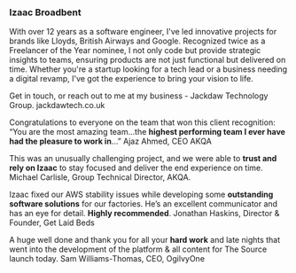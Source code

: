 ### Izaac Broadbent

<!--
**izaacdb/izaacdb** is a ✨ _special_ ✨ repository because its `README.md` (this file) appears on your GitHub profile.

Here are some ideas to get you started:

- 🔭 I’m currently working on ...
- 🌱 I’m currently learning ...
- 👯 I’m looking to collaborate on ...
- 🤔 I’m looking for help with ...
- 💬 Ask me about ...
- 📫 How to reach me: ...
- 😄 Pronouns: ...
- ⚡ Fun fact: ...
-->


With over 12 years as a software engineer, I've led innovative projects for brands like Lloyds, British Airways and Google. Recognized twice as a Freelancer of the Year nominee, I not only code but provide strategic insights to teams, ensuring products are not just functional but delivered on time. Whether you're a startup looking for a tech lead or a business needing a digital revamp, I've got the experience to bring your vision to life.

Get in touch, or reach out to me at my business - Jackdaw Technology Group. jackdawtech.co.uk

Congratulations to everyone on the team that won this client recognition:
“You are the most amazing team…the **highest performing team I ever have had the pleasure to work in**…”
Ajaz Ahmed, CEO AKQA

This was an unusually challenging project, and we were able to **trust and rely on Izaac** to stay focused and deliver the end experience on time.
Michael Carlisle, Group Technical Director, AKQA.

Izaac fixed our AWS stability issues while developing some **outstanding software solutions** for our factories. He’s an excellent communicator and has an eye for detail. **Highly recommended**.
Jonathan Haskins, Director & Founder, Get Laid Beds

A huge well done and thank you for all your **hard work** and late nights that went into the development of the platform & all content for The Source launch today.
Sam Williams-Thomas, CEO, OgilvyOne
